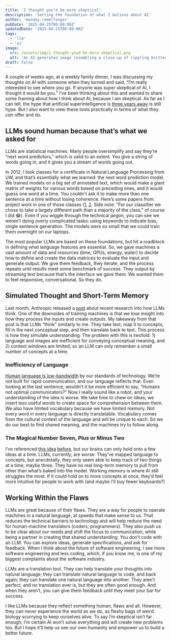 ```yaml
---
title: 'I thought you’d be more skeptical'
description: 'Setting the foundation of what I believe about AI'
author: 'monday-romelfanger'
pubDate: '2025-04-25T00:00:00Z'
updatedDate: '2025-04-25T00:00:00Z'
tags:
  - 'llm'
  - 'ai'
image:
  src: /assets/img/i-thought-youd-be-more-skeptical.png
  alt: 'An AI-generated image resembling a close-up of rippling knitted fabric. The fabric appears mint green with flowing streaks of coral and golden tones, creating an organic, slightly surreal texture.'
draft: false
---
```


A couple of weeks ago, at a weekly family dinner, I was discussing my thoughts on AI with someone when they turned and said, “I’m really interested to see where you go. If anyone was super skeptical of AI, I thought it would be you.” I’ve been thinking about this and wanted to share some framing about how I think about AI, because I am skeptical. As far as I can tell, the hype that artificial superintelligence is [three years away](https://venturebeat.com/ai/2027-agi-forecast-maps-a-24-month-sprint-to-human-level-ai/) is still hype. But I also want to view these tools practically in terms of what they _can_ offer and do.

## LLMs sound human because that’s what we asked for

LLMs are statistical machines. Many people oversimplify and say they’re “next word predictors," which is valid to an extent. You give a string of words going in, and it gives you a stream of words going out.

In 2012, I took classes for a certificate in Natural Language Processing from UW, and that’s essentially what we learned: the next word prediction model. We trained models on a big set of annotated text, which would make a giant matrix of weights for various words based on preceding ones, and it would guess one word at a time. You couldn’t ask it to make more than one sentence at a time without losing coherence. Here’s some papers from project work in one of those classes ([1](/assets/files/2025-04-25/Project1-2-report.pdf), [2](/assets/files/2025-04-25/Project2-report.pdf). Side note: “For our classifier we chose to take a largely different path than a majority of the class,” of course I did 😂). Even if you wiggle through the technical jargon, you can see we weren’t doing overly complicated tasks: using keywords to indicate bias, single sentence generation. The models were so small that we could train them overnight on our laptops.

The most popular LLMs are based on these foundations, but hit a roadblock in defining what language features are essential. So, we gave machines a vast amount of data and resources (time, GPUs, energy, water) to decide how to define and create the data matrices to evaluate the input and generate output. We give them feedback, they iterate, and the process repeats until results meet some benchmark of success. They output by streaming text because that’s the interface we gave them. We wanted them to feel responsive, conversational. So they do.

## Simulated Thought and Short-Term Memory

Last month, Anthropic released a [post](https://www.anthropic.com/research/tracing-thoughts-language-model) about recent research into how LLMs think. One of the downsides of training machines is that we lose insight into how they process the inputs and create outputs. My takeaway from that post is that LLMs “think” similarly to me. They take text, map it to concepts, fill in the next conceptual step, and then translate back to text. This process is how they simulate understanding. The problem with this is twofold: 1) language and images are inefficient for conveying conceptual meaning, and 2) context windows are limited, so an LLM can only remember a small number of concepts at a time.

### Inefficiency of Language

[Human language is low-bandwidth](https://www.science.org/doi/10.1126/sciadv.aaw2594) by our standards of technology. We’re not built for rapid communication, and our language reflects that. Even looking at the last sentence, wouldn’t it be more efficient to say, “Humans not optimal communicators?” Now I really sound like a robot, and your understanding of the idea is worse. We take time to chew on ideas; we insert less useful words to create space for comprehension between them. We also have limited vocabulary because we have limited memory. Not every word in every language is directly translatable. Vocabulary comes from the cultural context of the language and will be unique to each. So we do our best to find shared meaning, and the machines try to follow along.

### The Magical Number Seven, Plus or Minus Two

I’ve referenced [this idea](https://en.wikipedia.org/wiki/The_Magical_Number_Seven,_Plus_or_Minus_Two) [before](https://humans.build.software/blog/micro-commits), but our brains can only hold onto a few ideas at a time. LLMs, currently, are worse. They’ve mapped language to concepts, but anecdotally, they only seem able to keep track of two things at a time, maybe three. They have no real long-term memory to pull from other than what’s baked into the model. Working memory is where AI still struggles the most. If it could hold on to more concepts at once, they’d feel more intuitive for people to work with (and maybe I’ll buy fewer keyboards?)

## Working Within the Flaws

LLMs are great because of their flaws. They are a way for people to operate machines in a natural language, at speeds that make sense to us. That reduces the technical barriers to technology and will help reduce the need for human-machine translators (coders, programmers). They also push us to be clear about our needs and shift the focus to communication, while being a partner in creating that shared understanding. You don’t code with an LLM. You can explore ideas, generate specifications, and ask for feedback. When I think about the future of software engineering, I see more software engineering and less coding, which, if you know me, is one of my biggest complaints about the software industry.

LLMs are a translation tool. They can help translate your thoughts into natural language; they can translate natural language to code, and back again; they can translate one natural language into another. They aren’t perfect, and no translation ever is, but they are often good enough. And when they aren’t, you can give them feedback until they meet your bar for success.

I like LLMs because they reflect something human, flaws and all. However, they can never experience the world as we do, as fleshy bags of weird biology scurrying to keep ourselves alive. To say I’m skeptical isn’t far enough; I’m certain AI won’t solve everything and will create new problems too. But I hope it’ll help us see our own humanity and empower us to build a better future.
